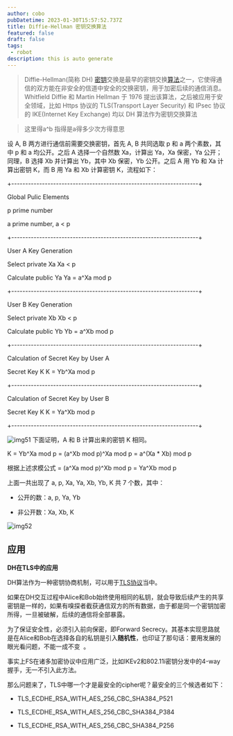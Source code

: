 ```yaml
---
author: cobo
pubDatetime: 2023-01-30T15:57:52.737Z
title: Diffie-Hellman 密钥交换算法
featured: false
draft: false
tags:
 - robot
description: this is auto generate
---
```

>Diffie-Hellman(简称 DH) [密钥](https://baike.baidu.com/item/%20%E5%AF%86%E9%92%A5/101144?fromModule=lemma_inlink)交换是最早的密钥交换[算法](https://baike.baidu.com/item/%E7%AE%97%E6%B3%95/209025?fromModule=lemma_inlink)之一，它使得通信的双方能在非安全的信道中安全的交换密钥，用于加密后续的通信消息。 Whitfield Diffie 和 Martin Hellman 于 1976 提出该算法，之后被应用于安全领域，比如 Https 协议的 TLS(Transport Layer Security) 和 IPsec 协议的 IKE(Internet Key Exchange) 均以 DH 算法作为密钥交换算法

>这里得a^b 指得是a得多少次方得意思

设 A, B 两方进行通信前需要交换密钥，首先 A, B 共同选取 p 和 a 两个素数，其中 p 和 a 均公开。之后 A 选择一个自然数 Xa，计算出 Ya，Xa 保密，Ya 公开；同理，B 选择 Xb 并计算出 Yb，其中 Xb 保密，Yb 公开。之后 A 用 Yb 和 Xa 计算出密钥 K，而 B 用 Ya 和 Xb 计算密钥 K，流程如下：

+-------------------------------------------------------------------+

Global Pulic Elements

p prime number

a prime number, a < p

+-------------------------------------------------------------------+

User A Key Generation

Select private Xa Xa < p

Calculate public Ya Ya = a^Xa mod p

+-------------------------------------------------------------------+

User B Key Generation

Select private Xb Xb < p

Calculate public Yb Yb = a^Xb mod p

+-------------------------------------------------------------------+

Calculation of Secret Key by User A

Secret Key K K = Yb^Xa mod p

+-------------------------------------------------------------------+

Calculation of Secret Key by User B

Secret Key K K = Ya^Xb mod p

+-------------------------------------------------------------------+


![img51](@assets/images/img51.png)
下面证明，A 和 B 计算出来的密钥 K 相同。


K = Yb^Xa mod p = (a^Xb mod p)^Xa mod p = a^(Xa * Xb) mod p

根据上述求模公式 = (a^Xa mod p)^Xb mod p = Ya^Xb mod p

上面一共出现了 a, p, Xa, Ya, Xb, Yb, K 共 7 个数，其中：

-   公开的数：a, p, Ya, Yb
    
-   非公开数：Xa, Xb, K

![img52](@assets/images/img52.png)

## 应用
**DH在TLS中的应用**

DH算法作为一种密钥协商机制，可以用于[TLS协议](https://baike.baidu.com/item/TLS%E5%8D%8F%E8%AE%AE?fromModule=lemma_inlink)当中。

如果在DH交互过程中Alice和Bob始终使用相同的私钥，就会导致后续产生的共享密钥是一样的，如果有嗅探者截获通信双方的所有数据，由于都是同一个密钥加密所得，一旦被破解，后续的通信将全部暴露。

为了保证安全性，必须引入前向保密，即Forward Secrecy。其基本实现思路就是在Alice和Bob在选择各自的私钥是引入**随机性**，也印证了那句话：要用发展的眼光看问题，不能一成不变  。

事实上FS在诸多加密协议中应用广泛，比如IKEv2和802.11i密钥分发中的4-way握手，无一不引入此方法。

那么问题来了，TLS中哪一个才是最安全的cipher呢？最安全的三个候选者如下：

-   TLS_ECDHE_RSA_WITH_AES_256_CBC_SHA384_P521
    
-   TLS_ECDHE_RSA_WITH_AES_256_CBC_SHA384_P384
    
-   TLS_ECDHE_RSA_WITH_AES_256_CBC_SHA384_P256